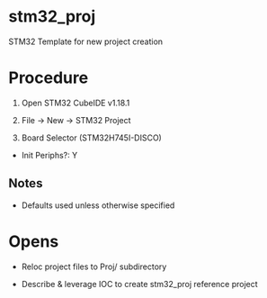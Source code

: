 # stm32_proj

STM32 Template for new project creation

# Procedure

1. Open STM32 CubeIDE v1.18.1
	
2. File -> New -> STM32 Project
	
3. Board Selector (STM32H745I-DISCO)

- Init Periphs?: Y

## Notes

- Defaults used unless otherwise specified

# Opens

- Reloc project files to Proj/ subdirectory

- Describe & leverage IOC to create stm32_proj reference project
